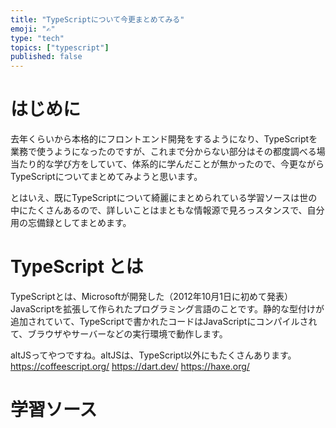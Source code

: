 ```yaml
---
title: "TypeScriptについて今更まとめてみる"
emoji: "✍️"
type: "tech"
topics: ["typescript"]
published: false
---
```

# はじめに
去年くらいから本格的にフロントエンド開発をするようになり、TypeScriptを業務で使うようになったのですが、これまで分からない部分はその都度調べる場当たり的な学び方をしていて、体系的に学んだことが無かったので、今更ながらTypeScriptについてまとめてみようと思います。

とはいえ、既にTypeScriptについて綺麗にまとめられている学習ソースは世の中にたくさんあるので、詳しいことはまともな情報源で見ろっスタンスで、自分用の忘備録としてまとめます。

# TypeScript とは
TypeScriptとは、Microsoftが開発した（2012年10月1日に初めて発表）JavaScriptを拡張して作られたプログラミング言語のことです。静的な型付けが追加されていて、TypeScriptで書かれたコードはJavaScriptにコンパイルされて、ブラウザやサーバーなどの実行環境で動作します。

altJSってやつですね。altJSは、TypeScript以外にもたくさんあります。
https://coffeescript.org/
https://dart.dev/
https://haxe.org/


# 学習ソース
